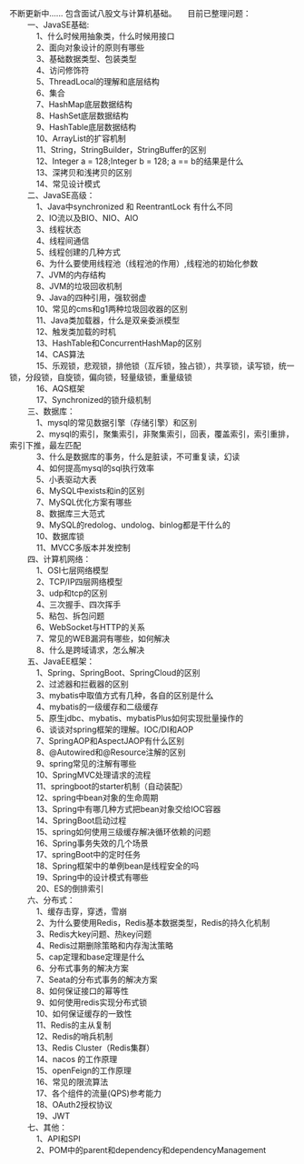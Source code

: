 不断更新中...... 包含面试八股文与计算机基础。 
&nbsp;&nbsp;&nbsp;&nbsp;目前已整理问题：  
&nbsp;&nbsp;&nbsp;&nbsp;&nbsp;&nbsp;&nbsp;&nbsp;一、JavaSE基础:   
&nbsp;&nbsp;&nbsp;&nbsp;&nbsp;&nbsp;&nbsp;&nbsp;&nbsp;&nbsp;&nbsp;&nbsp;1、什么时候用抽象类，什么时候用接口  
&nbsp;&nbsp;&nbsp;&nbsp;&nbsp;&nbsp;&nbsp;&nbsp;&nbsp;&nbsp;&nbsp;&nbsp;2、面向对象设计的原则有哪些  
&nbsp;&nbsp;&nbsp;&nbsp;&nbsp;&nbsp;&nbsp;&nbsp;&nbsp;&nbsp;&nbsp;&nbsp;3、基础数据类型、包装类型  
&nbsp;&nbsp;&nbsp;&nbsp;&nbsp;&nbsp;&nbsp;&nbsp;&nbsp;&nbsp;&nbsp;&nbsp;4、访问修饰符  
&nbsp;&nbsp;&nbsp;&nbsp;&nbsp;&nbsp;&nbsp;&nbsp;&nbsp;&nbsp;&nbsp;&nbsp;5、ThreadLocal的理解和底层结构  
&nbsp;&nbsp;&nbsp;&nbsp;&nbsp;&nbsp;&nbsp;&nbsp;&nbsp;&nbsp;&nbsp;&nbsp;6、集合  
&nbsp;&nbsp;&nbsp;&nbsp;&nbsp;&nbsp;&nbsp;&nbsp;&nbsp;&nbsp;&nbsp;&nbsp;7、HashMap底层数据结构  
&nbsp;&nbsp;&nbsp;&nbsp;&nbsp;&nbsp;&nbsp;&nbsp;&nbsp;&nbsp;&nbsp;&nbsp;8、HashSet底层数据结构  
&nbsp;&nbsp;&nbsp;&nbsp;&nbsp;&nbsp;&nbsp;&nbsp;&nbsp;&nbsp;&nbsp;&nbsp;9、HashTable底层数据结构  
&nbsp;&nbsp;&nbsp;&nbsp;&nbsp;&nbsp;&nbsp;&nbsp;&nbsp;&nbsp;&nbsp;&nbsp;10、ArrayList的扩容机制  
&nbsp;&nbsp;&nbsp;&nbsp;&nbsp;&nbsp;&nbsp;&nbsp;&nbsp;&nbsp;&nbsp;&nbsp;11、String，StringBuilder，StringBuffer的区别  
&nbsp;&nbsp;&nbsp;&nbsp;&nbsp;&nbsp;&nbsp;&nbsp;&nbsp;&nbsp;&nbsp;&nbsp;12、Integer a = 128;Integer b = 128; a == b的结果是什么  
&nbsp;&nbsp;&nbsp;&nbsp;&nbsp;&nbsp;&nbsp;&nbsp;&nbsp;&nbsp;&nbsp;&nbsp;13、深拷贝和浅拷贝的区别  
&nbsp;&nbsp;&nbsp;&nbsp;&nbsp;&nbsp;&nbsp;&nbsp;&nbsp;&nbsp;&nbsp;&nbsp;14、常见设计模式  
&nbsp;&nbsp;&nbsp;&nbsp;&nbsp;&nbsp;&nbsp;&nbsp;二、JavaSE高级：  
&nbsp;&nbsp;&nbsp;&nbsp;&nbsp;&nbsp;&nbsp;&nbsp;&nbsp;&nbsp;&nbsp;&nbsp;1、Java中synchronized 和 ReentrantLock 有什么不同  
&nbsp;&nbsp;&nbsp;&nbsp;&nbsp;&nbsp;&nbsp;&nbsp;&nbsp;&nbsp;&nbsp;&nbsp;2、IO流以及BIO、NIO、AIO  
&nbsp;&nbsp;&nbsp;&nbsp;&nbsp;&nbsp;&nbsp;&nbsp;&nbsp;&nbsp;&nbsp;&nbsp;3、线程状态  
&nbsp;&nbsp;&nbsp;&nbsp;&nbsp;&nbsp;&nbsp;&nbsp;&nbsp;&nbsp;&nbsp;&nbsp;4、线程间通信  
&nbsp;&nbsp;&nbsp;&nbsp;&nbsp;&nbsp;&nbsp;&nbsp;&nbsp;&nbsp;&nbsp;&nbsp;5、线程创建的几种方式  
&nbsp;&nbsp;&nbsp;&nbsp;&nbsp;&nbsp;&nbsp;&nbsp;&nbsp;&nbsp;&nbsp;&nbsp;6、为什么要使用线程池（线程池的作用）,线程池的初始化参数  
&nbsp;&nbsp;&nbsp;&nbsp;&nbsp;&nbsp;&nbsp;&nbsp;&nbsp;&nbsp;&nbsp;&nbsp;7、JVM的内存结构  
&nbsp;&nbsp;&nbsp;&nbsp;&nbsp;&nbsp;&nbsp;&nbsp;&nbsp;&nbsp;&nbsp;&nbsp;8、JVM的垃圾回收机制  
&nbsp;&nbsp;&nbsp;&nbsp;&nbsp;&nbsp;&nbsp;&nbsp;&nbsp;&nbsp;&nbsp;&nbsp;9、Java的四种引用，强软弱虚  
&nbsp;&nbsp;&nbsp;&nbsp;&nbsp;&nbsp;&nbsp;&nbsp;&nbsp;&nbsp;&nbsp;&nbsp;10、常见的cms和g1两种垃圾回收器的区别  
&nbsp;&nbsp;&nbsp;&nbsp;&nbsp;&nbsp;&nbsp;&nbsp;&nbsp;&nbsp;&nbsp;&nbsp;11、Java类加载器，什么是双亲委派模型  
&nbsp;&nbsp;&nbsp;&nbsp;&nbsp;&nbsp;&nbsp;&nbsp;&nbsp;&nbsp;&nbsp;&nbsp;12、触发类加载的时机  
&nbsp;&nbsp;&nbsp;&nbsp;&nbsp;&nbsp;&nbsp;&nbsp;&nbsp;&nbsp;&nbsp;&nbsp;13、HashTable和ConcurrentHashMap的区别  
&nbsp;&nbsp;&nbsp;&nbsp;&nbsp;&nbsp;&nbsp;&nbsp;&nbsp;&nbsp;&nbsp;&nbsp;14、CAS算法  
&nbsp;&nbsp;&nbsp;&nbsp;&nbsp;&nbsp;&nbsp;&nbsp;&nbsp;&nbsp;&nbsp;&nbsp;15、乐观锁，悲观锁，排他锁（互斥锁，独占锁），共享锁，读写锁，统一锁，分段锁，自旋锁，偏向锁，轻量级锁，重量级锁  
&nbsp;&nbsp;&nbsp;&nbsp;&nbsp;&nbsp;&nbsp;&nbsp;&nbsp;&nbsp;&nbsp;&nbsp;16、AQS框架  
&nbsp;&nbsp;&nbsp;&nbsp;&nbsp;&nbsp;&nbsp;&nbsp;&nbsp;&nbsp;&nbsp;&nbsp;17、Synchronized的锁升级机制  
&nbsp;&nbsp;&nbsp;&nbsp;&nbsp;&nbsp;&nbsp;&nbsp;三、数据库：  
&nbsp;&nbsp;&nbsp;&nbsp;&nbsp;&nbsp;&nbsp;&nbsp;&nbsp;&nbsp;&nbsp;&nbsp;1、mysql的常见数据引擎（存储引擎）和区别  
&nbsp;&nbsp;&nbsp;&nbsp;&nbsp;&nbsp;&nbsp;&nbsp;&nbsp;&nbsp;&nbsp;&nbsp;2、mysql的索引，聚集索引，非聚集索引，回表，覆盖索引，索引重排，索引下推，最左匹配  
&nbsp;&nbsp;&nbsp;&nbsp;&nbsp;&nbsp;&nbsp;&nbsp;&nbsp;&nbsp;&nbsp;&nbsp;3、什么是数据库的事务，什么是脏读，不可重复读，幻读  
&nbsp;&nbsp;&nbsp;&nbsp;&nbsp;&nbsp;&nbsp;&nbsp;&nbsp;&nbsp;&nbsp;&nbsp;4、如何提高mysql的sql执行效率  
&nbsp;&nbsp;&nbsp;&nbsp;&nbsp;&nbsp;&nbsp;&nbsp;&nbsp;&nbsp;&nbsp;&nbsp;5、小表驱动大表  
&nbsp;&nbsp;&nbsp;&nbsp;&nbsp;&nbsp;&nbsp;&nbsp;&nbsp;&nbsp;&nbsp;&nbsp;6、MySQL中exists和in的区别  
&nbsp;&nbsp;&nbsp;&nbsp;&nbsp;&nbsp;&nbsp;&nbsp;&nbsp;&nbsp;&nbsp;&nbsp;7、MySQL优化方案有哪些  
&nbsp;&nbsp;&nbsp;&nbsp;&nbsp;&nbsp;&nbsp;&nbsp;&nbsp;&nbsp;&nbsp;&nbsp;8、数据库三大范式  
&nbsp;&nbsp;&nbsp;&nbsp;&nbsp;&nbsp;&nbsp;&nbsp;&nbsp;&nbsp;&nbsp;&nbsp;9、MySQL的redolog、undolog、binlog都是干什么的  
&nbsp;&nbsp;&nbsp;&nbsp;&nbsp;&nbsp;&nbsp;&nbsp;&nbsp;&nbsp;&nbsp;&nbsp;10、数据库锁  
&nbsp;&nbsp;&nbsp;&nbsp;&nbsp;&nbsp;&nbsp;&nbsp;&nbsp;&nbsp;&nbsp;&nbsp;11、MVCC多版本并发控制  
&nbsp;&nbsp;&nbsp;&nbsp;&nbsp;&nbsp;&nbsp;&nbsp;四、计算机网络：  
&nbsp;&nbsp;&nbsp;&nbsp;&nbsp;&nbsp;&nbsp;&nbsp;&nbsp;&nbsp;&nbsp;&nbsp;1、OSI七层网络模型  
&nbsp;&nbsp;&nbsp;&nbsp;&nbsp;&nbsp;&nbsp;&nbsp;&nbsp;&nbsp;&nbsp;&nbsp;2、TCP/IP四层网络模型  
&nbsp;&nbsp;&nbsp;&nbsp;&nbsp;&nbsp;&nbsp;&nbsp;&nbsp;&nbsp;&nbsp;&nbsp;3、udp和tcp的区别  
&nbsp;&nbsp;&nbsp;&nbsp;&nbsp;&nbsp;&nbsp;&nbsp;&nbsp;&nbsp;&nbsp;&nbsp;4、三次握手、四次挥手  
&nbsp;&nbsp;&nbsp;&nbsp;&nbsp;&nbsp;&nbsp;&nbsp;&nbsp;&nbsp;&nbsp;&nbsp;5、粘包、拆包问题  
&nbsp;&nbsp;&nbsp;&nbsp;&nbsp;&nbsp;&nbsp;&nbsp;&nbsp;&nbsp;&nbsp;&nbsp;6、WebSocket与HTTP的关系  
&nbsp;&nbsp;&nbsp;&nbsp;&nbsp;&nbsp;&nbsp;&nbsp;&nbsp;&nbsp;&nbsp;&nbsp;7、常见的WEB漏洞有哪些，如何解决  
&nbsp;&nbsp;&nbsp;&nbsp;&nbsp;&nbsp;&nbsp;&nbsp;&nbsp;&nbsp;&nbsp;&nbsp;8、什么是跨域请求，怎么解决  
&nbsp;&nbsp;&nbsp;&nbsp;&nbsp;&nbsp;&nbsp;&nbsp;五、JavaEE框架：  
&nbsp;&nbsp;&nbsp;&nbsp;&nbsp;&nbsp;&nbsp;&nbsp;&nbsp;&nbsp;&nbsp;&nbsp;1、Spring、SpringBoot、SpringCloud的区别  
&nbsp;&nbsp;&nbsp;&nbsp;&nbsp;&nbsp;&nbsp;&nbsp;&nbsp;&nbsp;&nbsp;&nbsp;2、过滤器和拦截器的区别  
&nbsp;&nbsp;&nbsp;&nbsp;&nbsp;&nbsp;&nbsp;&nbsp;&nbsp;&nbsp;&nbsp;&nbsp;3、mybatis中取值方式有几种，各自的区别是什么  
&nbsp;&nbsp;&nbsp;&nbsp;&nbsp;&nbsp;&nbsp;&nbsp;&nbsp;&nbsp;&nbsp;&nbsp;4、mybatis的一级缓存和二级缓存  
&nbsp;&nbsp;&nbsp;&nbsp;&nbsp;&nbsp;&nbsp;&nbsp;&nbsp;&nbsp;&nbsp;&nbsp;5、原生jdbc、mybatis、mybatisPlus如何实现批量操作的  
&nbsp;&nbsp;&nbsp;&nbsp;&nbsp;&nbsp;&nbsp;&nbsp;&nbsp;&nbsp;&nbsp;&nbsp;6、谈谈对spring框架的理解。IOC/DI和AOP  
&nbsp;&nbsp;&nbsp;&nbsp;&nbsp;&nbsp;&nbsp;&nbsp;&nbsp;&nbsp;&nbsp;&nbsp;7、SpringAOP和AspectJAOP有什么区别  
&nbsp;&nbsp;&nbsp;&nbsp;&nbsp;&nbsp;&nbsp;&nbsp;&nbsp;&nbsp;&nbsp;&nbsp;8、@Autowired和@Resource注解的区别  
&nbsp;&nbsp;&nbsp;&nbsp;&nbsp;&nbsp;&nbsp;&nbsp;&nbsp;&nbsp;&nbsp;&nbsp;9、spring常见的注解有哪些  
&nbsp;&nbsp;&nbsp;&nbsp;&nbsp;&nbsp;&nbsp;&nbsp;&nbsp;&nbsp;&nbsp;&nbsp;10、SpringMVC处理请求的流程  
&nbsp;&nbsp;&nbsp;&nbsp;&nbsp;&nbsp;&nbsp;&nbsp;&nbsp;&nbsp;&nbsp;&nbsp;11、springboot的starter机制（自动装配）  
&nbsp;&nbsp;&nbsp;&nbsp;&nbsp;&nbsp;&nbsp;&nbsp;&nbsp;&nbsp;&nbsp;&nbsp;12、spring中bean对象的生命周期  
&nbsp;&nbsp;&nbsp;&nbsp;&nbsp;&nbsp;&nbsp;&nbsp;&nbsp;&nbsp;&nbsp;&nbsp;13、Spring中有哪几种方式把bean对象交给IOC容器  
&nbsp;&nbsp;&nbsp;&nbsp;&nbsp;&nbsp;&nbsp;&nbsp;&nbsp;&nbsp;&nbsp;&nbsp;14、SpringBoot启动过程  
&nbsp;&nbsp;&nbsp;&nbsp;&nbsp;&nbsp;&nbsp;&nbsp;&nbsp;&nbsp;&nbsp;&nbsp;15、spring如何使用三级缓存解决循环依赖的问题  
&nbsp;&nbsp;&nbsp;&nbsp;&nbsp;&nbsp;&nbsp;&nbsp;&nbsp;&nbsp;&nbsp;&nbsp;16、Spring事务失效的几个场景  
&nbsp;&nbsp;&nbsp;&nbsp;&nbsp;&nbsp;&nbsp;&nbsp;&nbsp;&nbsp;&nbsp;&nbsp;17、springBoot中的定时任务  
&nbsp;&nbsp;&nbsp;&nbsp;&nbsp;&nbsp;&nbsp;&nbsp;&nbsp;&nbsp;&nbsp;&nbsp;18、Spring框架中的单例bean是线程安全的吗  
&nbsp;&nbsp;&nbsp;&nbsp;&nbsp;&nbsp;&nbsp;&nbsp;&nbsp;&nbsp;&nbsp;&nbsp;19、Spring中的设计模式有哪些  
&nbsp;&nbsp;&nbsp;&nbsp;&nbsp;&nbsp;&nbsp;&nbsp;&nbsp;&nbsp;&nbsp;&nbsp;20、ES的倒排索引  
&nbsp;&nbsp;&nbsp;&nbsp;&nbsp;&nbsp;&nbsp;&nbsp;六、分布式：  
&nbsp;&nbsp;&nbsp;&nbsp;&nbsp;&nbsp;&nbsp;&nbsp;&nbsp;&nbsp;&nbsp;&nbsp;1、缓存击穿，穿透，雪崩  
&nbsp;&nbsp;&nbsp;&nbsp;&nbsp;&nbsp;&nbsp;&nbsp;&nbsp;&nbsp;&nbsp;&nbsp;2、为什么要使用Redis，Redis基本数据类型，Redis的持久化机制  
&nbsp;&nbsp;&nbsp;&nbsp;&nbsp;&nbsp;&nbsp;&nbsp;&nbsp;&nbsp;&nbsp;&nbsp;3、Redis大key问题、热key问题  
&nbsp;&nbsp;&nbsp;&nbsp;&nbsp;&nbsp;&nbsp;&nbsp;&nbsp;&nbsp;&nbsp;&nbsp;4、Redis过期删除策略和内存淘汰策略  
&nbsp;&nbsp;&nbsp;&nbsp;&nbsp;&nbsp;&nbsp;&nbsp;&nbsp;&nbsp;&nbsp;&nbsp;5、cap定理和base定理是什么  
&nbsp;&nbsp;&nbsp;&nbsp;&nbsp;&nbsp;&nbsp;&nbsp;&nbsp;&nbsp;&nbsp;&nbsp;6、分布式事务的解决方案  
&nbsp;&nbsp;&nbsp;&nbsp;&nbsp;&nbsp;&nbsp;&nbsp;&nbsp;&nbsp;&nbsp;&nbsp;7、Seata的分布式事务的解决方案  
&nbsp;&nbsp;&nbsp;&nbsp;&nbsp;&nbsp;&nbsp;&nbsp;&nbsp;&nbsp;&nbsp;&nbsp;8、如何保证接口的幂等性  
&nbsp;&nbsp;&nbsp;&nbsp;&nbsp;&nbsp;&nbsp;&nbsp;&nbsp;&nbsp;&nbsp;&nbsp;9、如何使用redis实现分布式锁  
&nbsp;&nbsp;&nbsp;&nbsp;&nbsp;&nbsp;&nbsp;&nbsp;&nbsp;&nbsp;&nbsp;&nbsp;10、如何保证缓存的一致性  
&nbsp;&nbsp;&nbsp;&nbsp;&nbsp;&nbsp;&nbsp;&nbsp;&nbsp;&nbsp;&nbsp;&nbsp;11、Redis的主从复制  
&nbsp;&nbsp;&nbsp;&nbsp;&nbsp;&nbsp;&nbsp;&nbsp;&nbsp;&nbsp;&nbsp;&nbsp;12、Redis的哨兵机制  
&nbsp;&nbsp;&nbsp;&nbsp;&nbsp;&nbsp;&nbsp;&nbsp;&nbsp;&nbsp;&nbsp;&nbsp;13、Redis Cluster（Redis集群）  
&nbsp;&nbsp;&nbsp;&nbsp;&nbsp;&nbsp;&nbsp;&nbsp;&nbsp;&nbsp;&nbsp;&nbsp;14、nacos 的工作原理  
&nbsp;&nbsp;&nbsp;&nbsp;&nbsp;&nbsp;&nbsp;&nbsp;&nbsp;&nbsp;&nbsp;&nbsp;15、openFeign的工作原理  
&nbsp;&nbsp;&nbsp;&nbsp;&nbsp;&nbsp;&nbsp;&nbsp;&nbsp;&nbsp;&nbsp;&nbsp;16、常见的限流算法  
&nbsp;&nbsp;&nbsp;&nbsp;&nbsp;&nbsp;&nbsp;&nbsp;&nbsp;&nbsp;&nbsp;&nbsp;17、各个组件的流量(QPS)参考能力  
&nbsp;&nbsp;&nbsp;&nbsp;&nbsp;&nbsp;&nbsp;&nbsp;&nbsp;&nbsp;&nbsp;&nbsp;18、OAuth2授权协议  
&nbsp;&nbsp;&nbsp;&nbsp;&nbsp;&nbsp;&nbsp;&nbsp;&nbsp;&nbsp;&nbsp;&nbsp;19、JWT  
&nbsp;&nbsp;&nbsp;&nbsp;&nbsp;&nbsp;&nbsp;&nbsp;七、其他：  
&nbsp;&nbsp;&nbsp;&nbsp;&nbsp;&nbsp;&nbsp;&nbsp;&nbsp;&nbsp;&nbsp;&nbsp;1、API和SPI  
&nbsp;&nbsp;&nbsp;&nbsp;&nbsp;&nbsp;&nbsp;&nbsp;&nbsp;&nbsp;&nbsp;&nbsp;2、POM中的parent和dependency和dependencyManagement
